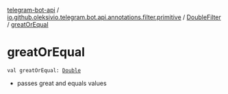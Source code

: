 [telegram-bot-api](../../index.md) / [io.github.oleksivio.telegram.bot.api.annotations.filter.primitive](../index.md) / [DoubleFilter](index.md) / [greatOrEqual](./great-or-equal.md)

# greatOrEqual

`val greatOrEqual: `[`Double`](https://kotlinlang.org/api/latest/jvm/stdlib/kotlin/-double/index.html)
* passes great and equals values
